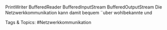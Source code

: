 PrintWriter
BuﬀeredReader
BuﬀeredInputStream
BuﬀeredOutputStream
Die Netzwerkkommunikation kann damit bequem ¨uber wohlbekannte und

   Tags & Topics:
   #Netzwerkkommunikation